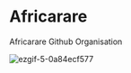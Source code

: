 # Africarare

Africarare Github Organisation

![ezgif-5-0a84ecf577](https://user-images.githubusercontent.com/7098556/186790065-b2bfc353-b1f0-405f-bf84-d7b7929f6478.gif)
